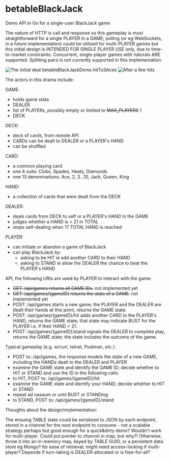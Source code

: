 # betableBlackJack

Demo API in Go for a single-user BlackJack game

The nature of HTTP is call and response so this gameplay is most straightforward for a single PLAYER in a GAME; polling (or eg WebSockets, in a future implementation) could be utilized for multi-PLAYER games but this initial design is INTENDED FOR SINGLE PLAYER USE only, due to time-to-market constraints. Concurrent, single-player games with naturals ARE supported.
Splitting pairs is not currently supported in this implementation.

![The initial deal](/../screenshots/betableBlackJackDemo.drawOf2Aces.png?raw=true "Start of a game")
betableBlackJackDemo.hitTo3Aces
![After a few hits](/../screenshots/betableBlackJackDemo.hitTo3Aces.png?raw=true "Almost ready to stand?")

The actors in this drama include:

GAME:
- holds game state
- DEALER
- list of PLAYERs, possibly empty or limited to ~~MAX_PLAYERS~~ 1
- DECK

DECK:
- deck of cards, from remote API
- CARDs can be dealt to DEALER or a PLAYER's HAND
- can be shuffled

CARD:
- a common playing card
- one 4 suits: Clubs, Spades, Heats, Diamonds
- one 13 denominations: Ace, 2, 3...10, Jack, Queen, King

HAND:
- a collection of cards that were dealt from the DECK

DEALER:
- deals cards from DECK to self or a PLAYER's HAND in the GAME
- judges whether a HAND is > 21 in TOTAL
- stops self-dealing when 17 TOTAL HAND is reached

PLAYER:
- can initiate or abandon a game of BlackJack
- can play BlackJack by:
  - asking to be HIT ie add another CARD to their HAND
  - asking to STAND ie allow the DEALER the chance to beat the PLAYER's HAND

API, the following URIs are used by PLAYER to interact with the game:
- ~~GET: /api/games returns all GAME IDs.~~ not implemented yet
- ~~GET: /api/games/{gameID} returns the state of a GAME.~~ not implemented yet
- POST: /api/games starts a new game; the PLAYER and the DEALER are dealt their hands at this point, returns the GAME state.
- POST: /api/games/{gameID}/hit adds another CARD to the PLAYER's HAND, returns the GAME state; that state may indicate BUST for the PLAYER i.e. if their HAND > 21.
- POST: /api/games/{gameID}/stand signals the DEALER to complete play, returns the GAME state; the state includes the outcome of the game.

Typical gameplay (e.g. w/curl, telnet, Postman, etc.):

- POST to: /api/games, the response models the state of a new GAME, including the HANDs dealt to the DEALER and PLAYER
 - examine the GAME state and identify the GAME ID; decide whether to HIT or STAND and use the ID in the following calls:
- to HIT, POST to: /api/games/{gameID}/hit
 - examine the GAME state and identify your HAND; decide whether to HIT or STAND
 - repeat ad naseum or until BUST or STANDing
- to STAND, POST to: /api/games/{gameID}/stand

Thoughts about the design/implementation:

The ensuing TABLE state could be serialized to JSON by each endpoint, stored in a channel for the next endpoint to consume - not a scalable strategy perhaps but good enough for a quick&dirty demo? Wouldn't work for multi-player. Could put pointer to channel in map, but why?!
Otherwise, throw it into an in-memory map, keyed by TABLE GUID, or a persistent data store eg Mongo? for ease of retrieval; might need access-locking if multi-player? Depends if turn-taking is DEALER-allocated or is free-for-all?
